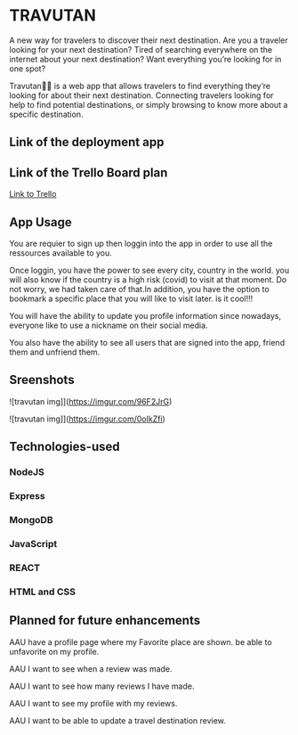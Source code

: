 # TRAVUTAN

A new way for travelers to discover their next destination.
Are you a traveler looking for your next destination?
Tired of searching everywhere on the internet about your next destination?
Want everything you’re looking for in one spot?

Travutan🚀🚀 is a web app that allows travelers to find everything they’re looking for about their next destination. Connecting travelers looking for help to find potential destinations, or simply browsing to know more about a specific destination.


## Link of the deployment app



## Link of the Trello Board plan

[Link to Trello](https://trello.com/b/DzlDJ9dt/project3)



## App Usage

You are requier to sign up then loggin into the app in order to use all the ressources available to you.

Once loggin, you have the power to see every city, country in the world. you will also know if the country is a high risk (covid) to visit at that moment. Do not worry, we had taken care of that.In addition, you have the option to bookmark a specific place that you will like to visit later. is it cool!!!

You will have the ability to update you profile information since nowadays, everyone like to use a nickname on their social media.

You also have the ability to see all users that are signed into the app, friend them and unfriend them.


## Sreenshots
![travutan img]](https://imgur.com/96F2JrG)

![travutan img]](https://imgur.com/0oIkZfi)

## Technologies-used
### NodeJS

### Express

### MongoDB

### JavaScript

### REACT

### HTML and CSS



## Planned for future enhancements

AAU have a profile page where my Favorite place are shown. be able to unfavorite on my profile.

AAU I want to see when a review was made.

AAU I want to see how many reviews I have made.

AAU I want to see my profile with my reviews.

AAU I want to be able to update a travel destination review.